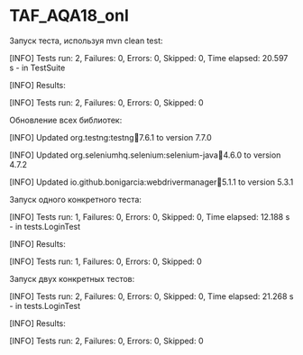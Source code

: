 # TAF_AQA18_onl
Запуск теста, используя mvn clean test:

[INFO] Tests run: 2, Failures: 0, Errors: 0, Skipped: 0, Time elapsed: 20.597 s - in TestSuite

[INFO] Results:

[INFO] Tests run: 2, Failures: 0, Errors: 0, Skipped: 0

Обновление всех библиотек:

[INFO] Updated org.testng:testng:jar:7.6.1 to version 7.7.0

[INFO] Updated org.seleniumhq.selenium:selenium-java:jar:4.6.0 to version 4.7.2

[INFO] Updated io.github.bonigarcia:webdrivermanager:jar:5.1.1 to version 5.3.1

Запуск одного конкретного теста:

[INFO] Tests run: 1, Failures: 0, Errors: 0, Skipped: 0, Time elapsed: 12.188 s - in tests.LoginTest

[INFO] Results:

[INFO] Tests run: 1, Failures: 0, Errors: 0, Skipped: 0

Запуск двух конкретных тестов:

[INFO] Tests run: 2, Failures: 0, Errors: 0, Skipped: 0, Time elapsed: 21.268 s - in tests.LoginTest

[INFO] Results:

[INFO] Tests run: 2, Failures: 0, Errors: 0, Skipped: 0